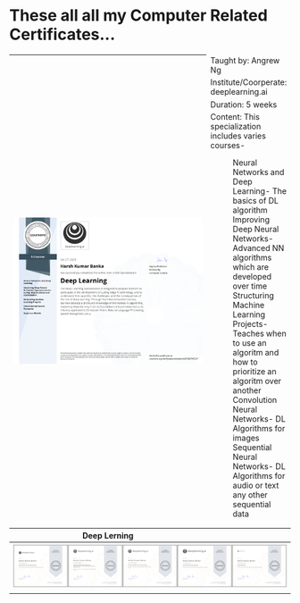 # These all all my Computer Related Certificates...

<table>
<thead>
  <tr>
    <th rowspan="4" width="75%"><img src="Coursera Specialization- Deep Learning.png" alt="Convolution Neural Networks" width="800px"></th>
    <td>Taught by: Angrew Ng</td>
  </tr>
  <tr>
    <td>Institute/Coorperate: deeplearning.ai </td>
  </tr>
  <tr>
    <td>Duration: 5 weeks</td>
  </tr>
  <tr>
    <td>Content: This specialization includes varies courses-<br><dl><dd>Neural Networks and Deep Learning- The basics of DL algorithm</dd><dd>Improving Deep Neural Networks- Advanced  NN algorithms which are developed over time</dd><dd>Structuring Machine Learning Projects- Teaches when to use an algoritm and how to prioritize an algoritm over another</dd><dd>Convolution Neural Networks- DL Algorithms for images</dd><dd>Sequential Neural Networks- DL Algorithms for audio or text any other sequential data</dd></dl> </td>
  </tr>
</thead>
<tbody>
  <tr>
    <th> Deep Lerning </th>
    <td></td>
  </tr>
  <tr>
    <th colspan="2"><img src="Coursera Course- Neural Networks and Deep Learning.png" alt="Image" width="20%"><img src="Coursera Course- Improving Deep Neural Networks.png" alt="Image" width="20%"><img src="Coursera Course- Structuring Machine Learning Projects.png" alt="Image" width="20%"><img src="Coursera Course- Convolutional Neural Networks.png" alt="Image" width="20%"><img src="Coursera Course- Sequence Models.png" width="20%"></th>
  </tr>
  <tr>
    <td colspan="2"></td>
  </tr>
</tbody>
</table>

